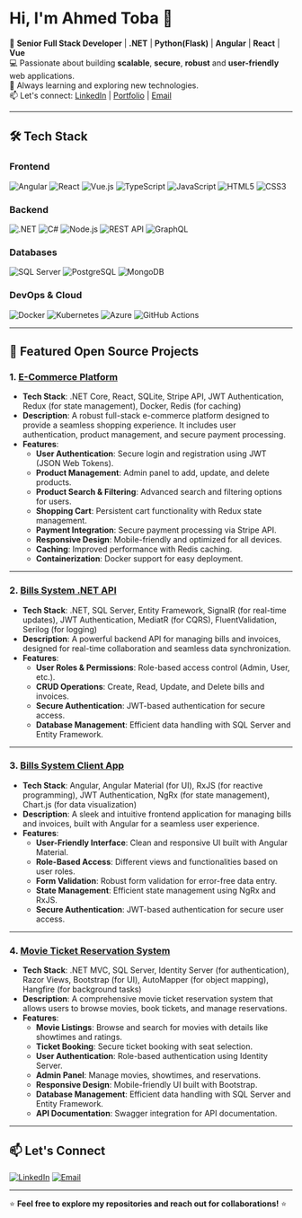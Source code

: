 # Hi, I'm Ahmed Toba 👋

🚀 **Senior Full Stack Developer** | **.NET** | **Python(Flask)** | **Angular** | **React** | **Vue**  
💻 Passionate about building **scalable**, **secure**, **robust** and **user-friendly** web applications.  
🌱 Always learning and exploring new technologies.  
📫 Let's connect: [LinkedIn](https://linkedin.com/in/yourprofile) | [Portfolio](https://yourwebsite.com) | [Email](mailto:your.email@example.com)

---

## 🛠️ **Tech Stack**

### **Frontend**
![Angular](https://img.shields.io/badge/Angular-DD0031?style=for-the-badge&logo=angular&logoColor=white)
![React](https://img.shields.io/badge/React-20232A?style=for-the-badge&logo=react&logoColor=61DAFB)
![Vue.js](https://img.shields.io/badge/Vue.js-35495E?style=for-the-badge&logo=vue.js&logoColor=4FC08D)
![TypeScript](https://img.shields.io/badge/TypeScript-007ACC?style=for-the-badge&logo=typescript&logoColor=white)
![JavaScript](https://img.shields.io/badge/JavaScript-F7DF1E?style=for-the-badge&logo=javascript&logoColor=black)
![HTML5](https://img.shields.io/badge/HTML5-E34F26?style=for-the-badge&logo=html5&logoColor=white)
![CSS3](https://img.shields.io/badge/CSS3-1572B6?style=for-the-badge&logo=css3&logoColor=white)

### **Backend**
![.NET](https://img.shields.io/badge/.NET-512BD4?style=for-the-badge&logo=dotnet&logoColor=white)
![C#](https://img.shields.io/badge/C%23-239120?style=for-the-badge&logo=c-sharp&logoColor=white)
![Node.js](https://img.shields.io/badge/Node.js-339933?style=for-the-badge&logo=node.js&logoColor=white)
![REST API](https://img.shields.io/badge/REST_API-FF6C37?style=for-the-badge&logo=rest&logoColor=white)
![GraphQL](https://img.shields.io/badge/GraphQL-E10098?style=for-the-badge&logo=graphql&logoColor=white)

### **Databases**
![SQL Server](https://img.shields.io/badge/SQL_Server-CC2927?style=for-the-badge&logo=microsoft-sql-server&logoColor=white)
![PostgreSQL](https://img.shields.io/badge/PostgreSQL-4169E1?style=for-the-badge&logo=postgresql&logoColor=white)
![MongoDB](https://img.shields.io/badge/MongoDB-47A248?style=for-the-badge&logo=mongodb&logoColor=white)

### **DevOps & Cloud**
![Docker](https://img.shields.io/badge/Docker-2496ED?style=for-the-badge&logo=docker&logoColor=white)
![Kubernetes](https://img.shields.io/badge/Kubernetes-326CE5?style=for-the-badge&logo=kubernetes&logoColor=white)
![Azure](https://img.shields.io/badge/Azure-0089D6?style=for-the-badge&logo=microsoft-azure&logoColor=white)
![GitHub Actions](https://img.shields.io/badge/GitHub_Actions-2088FF?style=for-the-badge&logo=github-actions&logoColor=white)

---

## 🌟 **Featured Open Source Projects**

### **1. [E-Commerce Platform](https://github.com/ahmedtoba/React-Store-Ecommerce)**
- **Tech Stack**: .NET Core, React, SQLite, Stripe API, JWT Authentication, Redux (for state management), Docker, Redis (for caching)
- **Description**: A robust full-stack e-commerce platform designed to provide a seamless shopping experience. It includes user authentication, product management, and secure payment processing.
- **Features**:
  - **User Authentication**: Secure login and registration using JWT (JSON Web Tokens).
  - **Product Management**: Admin panel to add, update, and delete products.
  - **Product Search & Filtering**: Advanced search and filtering options for users.
  - **Shopping Cart**: Persistent cart functionality with Redux state management.
  - **Payment Integration**: Secure payment processing via Stripe API.
  - **Responsive Design**: Mobile-friendly and optimized for all devices.
  - **Caching**: Improved performance with Redis caching.
  - **Containerization**: Docker support for easy deployment.

---

### **2. [Bills System .NET API](https://github.com/ahmedtoba/Bills_System_API)**
- **Tech Stack**: .NET, SQL Server, Entity Framework, SignalR (for real-time updates), JWT Authentication, MediatR (for CQRS), FluentValidation, Serilog (for logging)
- **Description**: A powerful backend API for managing bills and invoices, designed for real-time collaboration and seamless data synchronization.
- **Features**:
  - **User Roles & Permissions**: Role-based access control (Admin, User, etc.).
  - **CRUD Operations**: Create, Read, Update, and Delete bills and invoices.
  - **Secure Authentication**: JWT-based authentication for secure access.
  - **Database Management**: Efficient data handling with SQL Server and Entity Framework.

---

### **3. [Bills System Client App](https://github.com/ahmedtoba/Bills_System)**
- **Tech Stack**: Angular, Angular Material (for UI), RxJS (for reactive programming), JWT Authentication, NgRx (for state management), Chart.js (for data visualization)
- **Description**: A sleek and intuitive frontend application for managing bills and invoices, built with Angular for a seamless user experience.
- **Features**:
  - **User-Friendly Interface**: Clean and responsive UI built with Angular Material.
  - **Role-Based Access**: Different views and functionalities based on user roles.
  - **Form Validation**: Robust form validation for error-free data entry.
  - **State Management**: Efficient state management using NgRx and RxJS.
  - **Secure Authentication**: JWT-based authentication for secure user access.

---

### **4. [Movie Ticket Reservation System](https://github.com/ahmedtoba/Movie_Ticket_Reservation)**
- **Tech Stack**: .NET MVC, SQL Server, Identity Server (for authentication), Razor Views, Bootstrap (for UI), AutoMapper (for object mapping), Hangfire (for background tasks)
- **Description**: A comprehensive movie ticket reservation system that allows users to browse movies, book tickets, and manage reservations.
- **Features**:
  - **Movie Listings**: Browse and search for movies with details like showtimes and ratings.
  - **Ticket Booking**: Secure ticket booking with seat selection.
  - **User Authentication**: Role-based authentication using Identity Server.
  - **Admin Panel**: Manage movies, showtimes, and reservations.
  - **Responsive Design**: Mobile-friendly UI built with Bootstrap.
  - **Database Management**: Efficient data handling with SQL Server and Entity Framework.
  - **API Documentation**: Swagger integration for API documentation.

---

## 📫 **Let's Connect**

[![LinkedIn](https://img.shields.io/badge/LinkedIn-0077B5?style=for-the-badge&logo=linkedin&logoColor=white)](https://linkedin.com/in/ahmed-toba)
[![Email](https://img.shields.io/badge/Email-D14836?style=for-the-badge&logo=gmail&logoColor=white)](mailto:ahmedtoba94@gmail.com)

---

⭐ **Feel free to explore my repositories and reach out for collaborations!** ⭐
